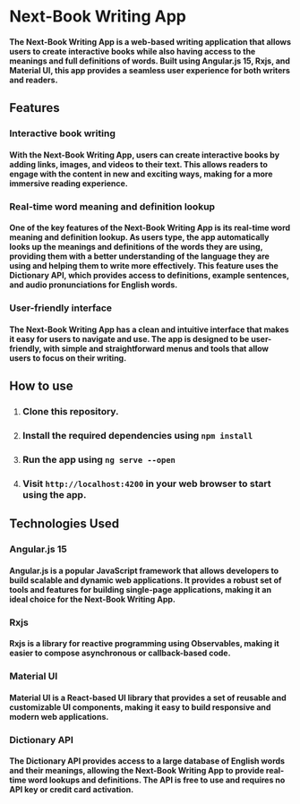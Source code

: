 # Next-Book Writing App
#### The Next-Book Writing App is a web-based writing application that allows users to create interactive books while also having access to the meanings and full definitions of words. Built using Angular.js 15, Rxjs, and Material UI, this app provides a seamless user experience for both writers and readers.

## Features
### Interactive book writing
#### With the Next-Book Writing App, users can create interactive books by adding links, images, and videos to their text. This allows readers to engage with the content in new and exciting ways, making for a more immersive reading experience.

### Real-time word meaning and definition lookup
#### One of the key features of the Next-Book Writing App is its real-time word meaning and definition lookup. As users type, the app automatically looks up the meanings and definitions of the words they are using, providing them with a better understanding of the language they are using and helping them to write more effectively. This feature uses the Dictionary API, which provides access to definitions, example sentences, and audio pronunciations for English words.

### User-friendly interface
#### The Next-Book Writing App has a clean and intuitive interface that makes it easy for users to navigate and use. The app is designed to be user-friendly, with simple and straightforward menus and tools that allow users to focus on their writing.

## How to use
1. ### Clone this repository.
2. ### Install the required dependencies using ``` npm install ```
3. ### Run the app using ``` ng serve --open ```
4. ### Visit ``` http://localhost:4200 ``` in your web browser to start using the app.
## Technologies Used
### Angular.js 15
#### Angular.js is a popular JavaScript framework that allows developers to build scalable and dynamic web applications. It provides a robust set of tools and features for building single-page applications, making it an ideal choice for the Next-Book Writing App.

### Rxjs
#### Rxjs is a library for reactive programming using Observables, making it easier to compose asynchronous or callback-based code.

### Material UI
#### Material UI is a React-based UI library that provides a set of reusable and customizable UI components, making it easy to build responsive and modern web applications.

### Dictionary API
#### The Dictionary API provides access to a large database of English words and their meanings, allowing the Next-Book Writing App to provide real-time word lookups and definitions. The API is free to use and requires no API key or credit card activation.



